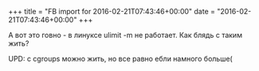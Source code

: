 +++
title = "FB import for 2016-02-21T07:43:46+00:00"
date = "2016-02-21T07:43:46+00:00"
+++

А вот это говно - в линуксе ulimit -m не работает. Как блядь с таким жить?

UPD: с cgroups можно жить, но все равно ебли намного больше(



